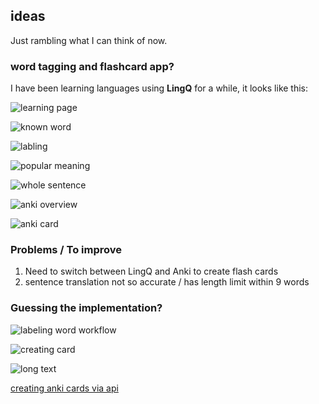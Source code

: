 ## ideas
  
Just rambling what I can think of now.
  
### word tagging and flashcard app?  
  
I have been learning languages using **LingQ** for a while, it looks like this: 

![learning page](img/image.png)  
  
![known word](img/image-1.png)  
  
![labling](img/image-3.png)  
  
![popular meaning](img/image-4.png)
  
![whole sentence](img/image-6.png)
  
![anki overview](img/image-2.png)  
  
![anki card](img/image-5.png)  
  
### Problems / To improve  
  
1. Need to switch between LingQ and Anki to create flash cards  
2. sentence translation not so accurate / has length limit within 9 words  
  
### Guessing the implementation?  
  
![labeling word workflow](img/image-7.png)  
  
![creating card](img/image-8.png)

![long text](img/image-9.png)  
  
[creating anki cards via api](https://github.com/FooSoft/anki-connect)